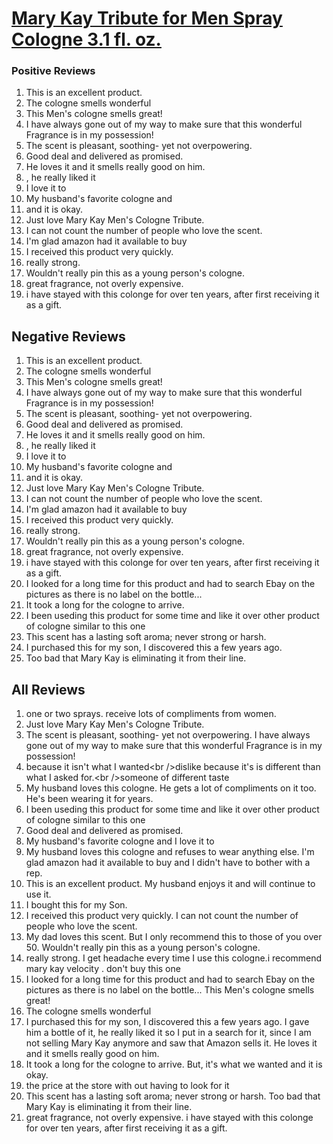 # [Mary Kay Tribute for Men Spray Cologne 3.1 fl. oz.](https://products.checkmycream.com/products/Mary-Kay-Tribute-for-Men-Spray-Cologne-3.1-fl.-oz..html)

### Positive Reviews

<ol>
      <li>This is an excellent product.</li>
      <li>The cologne smells wonderful</li>
      <li>This Men&#x27;s cologne smells great!</li>
      <li>I have always gone out of my way to make sure that this wonderful Fragrance is in my possession!</li>
      <li>The scent is pleasant, soothing- yet not overpowering.  </li>
      <li>Good deal and delivered as promised.</li>
      <li>He loves it and it smells really good on him.</li>
      <li>, he really liked it</li>
      <li>I love it to</li>
      <li>My husband&#x27;s favorite cologne and</li>
      <li>and it is okay.</li>
      <li>Just love Mary Kay Men&#x27;s Cologne Tribute.</li>
      <li>I can not count the number of people who love the scent.</li>
      <li>I&#x27;m glad amazon had it available to buy</li>
      <li>I received this product very quickly.</li>
      <li>really strong.</li>
      <li>Wouldn&#x27;t really pin this as a young person&#x27;s cologne.</li>
      <li>great fragrance, not overly expensive.</li>
      <li>i have stayed with this colonge for over ten years, after first receiving it as a gift.</li>
</ol>


<h2>Negative Reviews</h2>
<ol>
<li> This is an excellent product.</li>
<li> The cologne smells wonderful</li>
<li> This Men&#x27;s cologne smells great!</li>
<li> I have always gone out of my way to make sure that this wonderful Fragrance is in my possession!</li>
<li> The scent is pleasant, soothing- yet not overpowering.  </li>
<li> Good deal and delivered as promised.</li>
<li> He loves it and it smells really good on him.</li>
<li> , he really liked it</li>
<li> I love it to</li>
<li> My husband&#x27;s favorite cologne and</li>
<li> and it is okay.</li>
<li> Just love Mary Kay Men&#x27;s Cologne Tribute.</li>
<li> I can not count the number of people who love the scent.</li>
<li> I&#x27;m glad amazon had it available to buy</li>
<li> I received this product very quickly.</li>
<li> really strong.</li>
<li> Wouldn&#x27;t really pin this as a young person&#x27;s cologne.</li>
<li> great fragrance, not overly expensive.</li>
<li> i have stayed with this colonge for over ten years, after first receiving it as a gift.</li>
<li> I looked for a long time for this product and had to search Ebay on the pictures as there is no label on the bottle...</li>
<li> It took a long for the cologne to arrive.  </li>
<li> I been useding this product for some time and like it over other product of cologne similar to this one</li>
<li> This scent has a lasting soft aroma; never strong or harsh.  </li>
<li> I purchased this for my son, I discovered this a few years ago.  </li>
<li> Too bad that Mary Kay is eliminating it from their line.</li>
</ol>

<h2>All Reviews</h2>

<ol>
    <li> one or two sprays.  receive lots of compliments from women.</li>
    <li> Just love Mary Kay Men&#x27;s Cologne Tribute.</li>
    <li> The scent is pleasant, soothing- yet not overpowering.  I have always gone out of my way to make sure that this wonderful Fragrance is in my possession!</li>
    <li> because it isn&#x27;t what I wanted&lt;br /&gt;dislike because it&#x27;s is different than what I asked for.&lt;br /&gt;someone of different taste</li>
    <li> My husband loves this cologne. He gets a lot of compliments on it too. He&#x27;s been wearing it for years.</li>
    <li> I been useding this product for some time and like it over other product of cologne similar to this one</li>
    <li> Good deal and delivered as promised.</li>
    <li> My husband&#x27;s favorite cologne and I love it to</li>
    <li> My husband loves this cologne and refuses to wear anything else. I&#x27;m glad amazon had it available to buy and I didn&#x27;t have to bother with a rep.</li>
    <li> This is an excellent product. My husband enjoys it and will continue to use it.</li>
    <li> I bought this for my Son.</li>
    <li> I received this product very quickly. I can not count the number of people who love the scent.</li>
    <li> My dad loves this scent.  But I only recommend this to those of you over 50.  Wouldn&#x27;t really pin this as a young person&#x27;s cologne.</li>
    <li> really strong. I get headache every time I use this cologne.i recommend mary kay velocity . don&#x27;t buy this one</li>
    <li> I looked for a long time for this product and had to search Ebay on the pictures as there is no label on the bottle... This Men&#x27;s cologne smells great!</li>
    <li> The cologne smells wonderful</li>
    <li> I purchased this for my son, I discovered this a few years ago.  I gave him a bottle of it, he really liked it so I put in a search for it, since I am not selling Mary Kay anymore and saw that Amazon sells it.  He loves it and it smells really good on him.</li>
    <li> It took a long for the cologne to arrive.  But, it&#x27;s what we wanted and it is okay.</li>
    <li> the price at the store with out having to look for it</li>
    <li> This scent has a lasting soft aroma; never strong or harsh.  Too bad that Mary Kay is eliminating it from their line.</li>
    <li> great fragrance, not overly expensive. i have stayed with this colonge for over ten years, after first receiving it as a gift.</li>
</ol>





